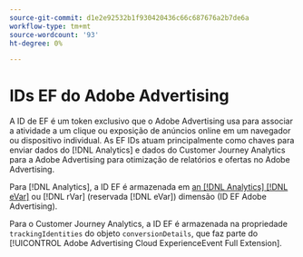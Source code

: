 ```yaml
---
source-git-commit: d1e2e92532b1f930420436c66c687676a2b7de6a
workflow-type: tm+mt
source-wordcount: '93'
ht-degree: 0%

---
```

# IDs EF do Adobe Advertising

A ID de EF é um token exclusivo que o Adobe Advertising usa para associar a atividade a um clique ou exposição de anúncios online em um navegador ou dispositivo individual. As EF IDs atuam principalmente como chaves para enviar dados do [!DNL Analytics] e dados do Customer Journey Analytics para a Adobe Advertising para otimização de relatórios e ofertas no Adobe Advertising.

Para [!DNL Analytics], a ID EF é armazenada em [an [!DNL Analytics] [!DNL eVar]](https://experienceleague.adobe.com/docs/analytics/components/dimensions/evar.html) ou [!DNL rVar] (reservada [!DNL eVar]) dimensão (ID EF Adobe Advertising).

Para o Customer Journey Analytics, a ID EF é armazenada na propriedade `trackingIdentities` do objeto `conversionDetails`, que faz parte do [!UICONTROL Adobe Advertising Cloud ExperienceEvent Full Extension].

